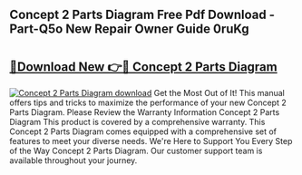 ## Concept 2 Parts Diagram Free Pdf Download - Part-Q5o New Repair Owner Guide 0ruKg

# <h2><a href="http://dfmmffx.blite.top/?on=Concept+2+Parts+Diagram">🔗Download New 👉🔴 Concept 2 Parts Diagram</a></h2>

[![Concept 2 Parts Diagram download](https://i.imgur.com/lujVjoI.png)](http://dfmmffx.blite.top/?on=Concept+2+Parts+Diagram)
Get the Most Out of It! This manual offers tips and tricks to maximize the performance of your new Concept 2 Parts Diagram. Please Review the Warranty Information Concept 2 Parts Diagram This product is covered by a comprehensive warranty. This Concept 2 Parts Diagram comes equipped with a comprehensive set of features to meet your diverse needs. We're Here to Support You Every Step of the Way Concept 2 Parts Diagram. Our customer support team is available throughout your journey.
